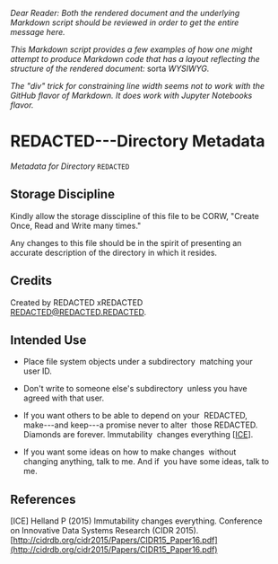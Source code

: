 <div style="max-width:33em">

<!--    ----    ----    ----    ----    ----    ----    ---- -->

_Dear Reader: Both the rendered document and the underlying
Markdown script should be reviewed in order to get the entire
message here._
  
_This Markdown script provides a few examples of how one might
attempt to produce Markdown code that has a layout reflecting
the structure of the rendered document:_ sorta _WYSIWYG._
  
_The "div" trick for constraining line width seems not to work
with the GitHub flavor of Markdown. It does work with Jupyter
Notebooks flavor._
<div style="max-width:33em">
    
REDACTED---Directory Metadata
=========================

<span         />_Metadata for Directory_
                `REDACTED`

<!--
                The above "span" element allows the Markdown
                script to be intendented without being rendered
                as a code block.
-->
    
Storage Discipline
------------------

<span         />Kindly allow the storage disscipline of this
                file to be CORW, "Create Once, Read and Write
                many times."

<!--    ----    ----    ----    ----    ----    ----    ---- -->
    
<span         />Any changes to this file should be in the spirit
                of presenting an accurate description of the
                directory in which it resides.
    
Credits
-------

<span         />Created by REDACTED xREDACTED REDACTED@REDACTED.REDACTED.

Intended Use
------------

<!--    ----    ----    ----    ----    ----    ----    ---- -->
    
- <span       />Place file system objects under a subdirectory
&zwj;           matching your user ID.
    
<!--    ----    ----    ----    ----    ----    ----    ---- -->    

- <span       />Don't write to someone else's subdirectory
&zwj;           unless you have agreed with that user.

<!--    ----    ----    ----    ----    ----    ----    ---- -->    

- <span       />If you want others to be able to depend on your
&zwj;           REDACTED, make---and keep---a promise never to alter
&zwj;           those REDACTED. Diamonds are forever. Immutability
&zwj;           changes everything [<a href ="#ICE">ICE</a>].

<!--    ----    ----    ----    ----    ----    ----    ---- -->    
    
- <span       />If you want some ideas on how to make changes
&zwj;           without changing anything, talk to me. And if
&zwj;           you have some ideas, talk to me.

<!--
                The above "span" element allows the Markdown
                script to be intendented without being rendered
                as a code block.

                The above "&zwj;" entities, placed at the beginning
                of the line allow us to continue the bullet point
                text without it being rendered as a code block.
-->
    
<!--    ----    ----    ----    ----    ----    ----    ---- -->

References
----------

<span         /><a id = "ICE">[ICE]</a>
                Helland P (2015) Immutability changes everything.
                Conference on Innovative Data Systems Research (CIDR 2015).
                [http://cidrdb.org/cidr2015/Papers/CIDR15_Paper16.pdf](http://cidrdb.org/cidr2015/Papers/CIDR15_Paper16.pdf)

</div>

